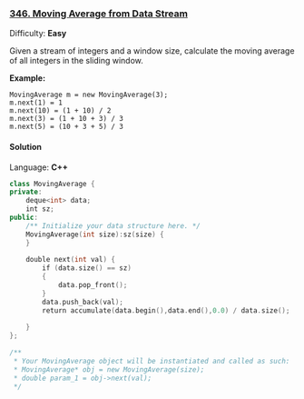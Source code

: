 ### [346\. Moving Average from Data Stream](https://leetcode.com/problems/moving-average-from-data-stream/)

Difficulty: **Easy**


Given a stream of integers and a window size, calculate the moving average of all integers in the sliding window.

**Example:**

```
MovingAverage m = new MovingAverage(3);
m.next(1) = 1
m.next(10) = (1 + 10) / 2
m.next(3) = (1 + 10 + 3) / 3
m.next(5) = (10 + 3 + 5) / 3
```


#### Solution

Language: **C++**

```c++
class MovingAverage {
private:
    deque<int> data;
    int sz;
public:
    /** Initialize your data structure here. */
    MovingAverage(int size):sz(size) {
    }
    
    double next(int val) {
        if (data.size() == sz)
        {
            data.pop_front();
        }
        data.push_back(val);
        return accumulate(data.begin(),data.end(),0.0) / data.size();
        
    }
};
​
/**
 * Your MovingAverage object will be instantiated and called as such:
 * MovingAverage* obj = new MovingAverage(size);
 * double param_1 = obj->next(val);
 */
```
